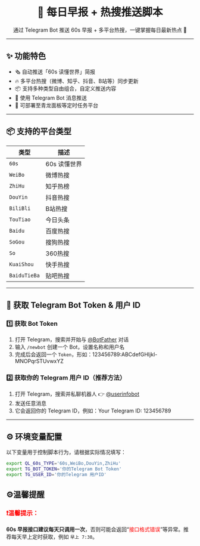 <h1 align="center">📰 每日早报 + 热搜推送脚本</h1>
<p align="center">通过 Telegram Bot 推送 60s 早报 + 多平台热搜，一键掌握每日最新热点 🚀</p>

---

## ✨ 功能特色

- 🗞 自动推送「60s 读懂世界」简报
- 🔥 多平台热搜（微博、知乎、抖音、B站等）同步更新
- 📦 支持多种类型自由组合，自定义推送内容
- 🔔 使用 Telegram Bot 消息推送
- 🧩 可部署至青龙面板等定时任务平台

---

## 📦 支持的平台类型

| 类型          | 描述         |
|---------------|--------------|
| `60s`         | 60s 读懂世界 |
| `WeiBo`       | 微博热搜     |
| `ZhiHu`       | 知乎热榜     |
| `DouYin`      | 抖音热搜     |
| `BiliBli`     | B站热搜      |
| `TouTiao`     | 今日头条     |
| `Baidu`       | 百度热搜     |
| `SoGou`       | 搜狗热搜     |
| `So`          | 360热搜      |
| `KuaiShou`    | 快手热搜     |
| `BaiduTieBa`  | 贴吧热搜     |

---

## 🤖 获取 Telegram Bot Token & 用户 ID

### 1️⃣ 获取 Bot Token
1. 打开 Telegram，搜索并开始与 [@BotFather](https://t.me/BotFather) 对话
2. 输入 `/newbot` 创建一个 Bot，设置名称和用户名
3. 完成后会返回一个 `Token`，形如：123456789:ABCdefGHIjkl-MNOPqrSTUvwxYZ

### 2️⃣ 获取你的 Telegram 用户 ID（推荐方法）
1. 打开 Telegram，搜索并私聊机器人 👉 [@userinfobot](https://t.me/userinfobot)
2. 发送任意消息
3. 它会返回你的 Telegram ID，例如：Your Telegram ID: 123456789

---

## ⚙️ 环境变量配置

以下变量用于控制脚本行为，请根据实际情况填写：

```bash
export QL_60s_TYPE='60s,WeiBo,DouYin,ZhiHu'
export TG_BOT_TOKEN='你的Telegram Bot Token'
export TG_USER_ID='你的Telegram 用户ID'
```
## ⚙️温馨提醒
<h3 style="color:red">❗温馨提示：</h3> <p><strong>60s 早报接口建议每天只调用一次</strong>，否则可能会返回“<span style="color:red">接口格式错误</span>”等异常。推荐每天早上定时获取，例如 <code>早上 7:30</code>。</p>
